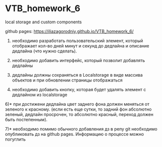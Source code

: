 # VTB_homework_6
local storage and custom components

github pages: https://iliazagorodniy.github.io/VTB_homework_6/

1) необходимо разработать пользовательский элемент,
который отображает кол-во дней минут и секунд до дедлайна и описание дедлайна (что нужно сделать).

2) необходимо добавить интерфейс, который позволит добавлять дедлайны

3) дедлайны должны сохраняться в Localstorage в виде массива объектов и при обновлении страницы отображаться

5) необходимо добавить кнопку, которая будет удалять элемент с дедлайном из localstorage

6)* при достижени дедлайна цвет заднего фона должен меняться от зеленого к красному.
(если есть еще сутки, то задний фон абсолютно зеленый, дедлайн просрочен, то абсолютно красный, переход должен быть постепенным).

7)* необходимо помимо обычного добавления дз в репу git необходимо опубликовать дз на github pages.
Информацию о процессе можно погуглить
